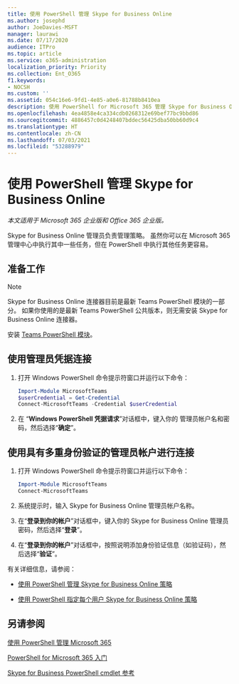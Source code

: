 ```yaml
---
title: 使用 PowerShell 管理 Skype for Business Online
ms.author: josephd
author: JoeDavies-MSFT
manager: laurawi
ms.date: 07/17/2020
audience: ITPro
ms.topic: article
ms.service: o365-administration
localization_priority: Priority
ms.collection: Ent_O365
f1.keywords:
- NOCSH
ms.custom: ''
ms.assetid: 054c16e6-9fd1-4e85-a0e6-81788b8410ea
description: 使用 PowerShell for Microsoft 365 管理 Skype for Business Online 策略、每用户策略和会议设置。
ms.openlocfilehash: 4ea4858e4ca334cdb0268312e69bef77bc9bbd86
ms.sourcegitcommit: 4886457c0d4248407bddec56425dba50bb60d9c4
ms.translationtype: HT
ms.contentlocale: zh-CN
ms.lasthandoff: 07/03/2021
ms.locfileid: "53288979"
---
```

# <a name="manage-skype-for-business-online-with-powershell"></a>使用 PowerShell 管理 Skype for Business Online

*本文适用于 Microsoft 365 企业版和 Office 365 企业版。*

Skype for Business Online 管理员负责管理策略。 虽然你可以在 Microsoft 365 管理中心中执行其中一些任务，但在 PowerShell 中执行其他任务更容易。

## <a name="before-you-start"></a>准备工作

> [!NOTE]
> Skype for Business Online 连接器目前是最新 Teams PowerShell 模块的一部分。 如果你使用的是最新 Teams PowerShell 公共版本，则无需安装 Skype for Business Online 连接器。

安装 [Teams PowerShell 模块](/microsoftteams/teams-powershell-install)。

## <a name="connect-using-admin-credentials"></a>使用管理员凭据连接

1. 打开 Windows PowerShell 命令提示符窗口并运行以下命令：

   ```powershell
   Import-Module MicrosoftTeams
   $userCredential = Get-Credential
   Connect-MicrosoftTeams -Credential $userCredential
   ```

2. 在 “**Windows PowerShell 凭据请求**”对话框中，键入你的 管理员帐户名和密码，然后选择“**确定**”。

## <a name="connect-using-an-admin-account-with-multi-factor-authentication"></a>使用具有多重身份验证的管理员帐户进行连接

1. 打开 Windows PowerShell 命令提示符窗口并运行以下命令：

   ```powershell
   Import-Module MicrosoftTeams
   Connect-MicrosoftTeams
   ```

2. 系统提示时，输入 Skype for Business Online 管理员帐户名称。

3. 在“**登录到你的帐户**”对话框中，键入你的 Skype for Business Online 管理员密码，然后选择“**登录**”。

4. 在“**登录到你的帐户**”对话框中，按照说明添加身份验证信息（如验证码），然后选择“**验证**”。

有关详细信息，请参阅：

- [使用 PowerShell 管理 Skype for Business Online 策略](manage-skype-for-business-online-policies-with-microsoft-365-powershell.md)

- [使用 PowerShell 指定每个用户 Skype for Business Online 策略](assign-per-user-skype-for-business-online-policies-with-microsoft-365-powershell.md)

## <a name="see-also"></a>另请参阅

[使用 PowerShell 管理 Microsoft 365](manage-microsoft-365-with-microsoft-365-powershell.md)

[PowerShell for Microsoft 365 入门](getting-started-with-microsoft-365-powershell.md)

[Skype for Business PowerShell cmdlet 参考](/powershell/module/skype/)
